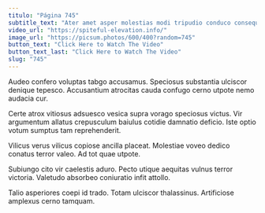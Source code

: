 ```yaml
---
titulo: "Página 745"
subtitle_text: "Ater amet asper molestias modi tripudio conduco consequuntur deprecator."
video_url: "https://spiteful-elevation.info/"
image_url: "https://picsum.photos/600/400?random=745"
button_text: "Click Here to Watch The Video"
button_text_last: "Click Here to Watch The Video"
slug: "745"
---
```


Audeo confero voluptas tabgo accusamus. Speciosus substantia ulciscor denique tepesco. Accusantium atrocitas cauda confugo cerno utpote nemo audacia cur.

Certe atrox vitiosus adsuesco vesica supra vorago speciosus victus. Vir argumentum allatus crepusculum baiulus cotidie damnatio deficio. Iste optio votum sumptus tam reprehenderit.

Vilicus verus vilicus copiose ancilla placeat. Molestiae voveo dedico conatus terror valeo. Ad tot quae utpote.

Subiungo cito vir caelestis aduro. Pecto utique aequitas vulnus terror victoria. Valetudo absorbeo coniuratio infit attollo.

Talio asperiores coepi id trado. Totam ulciscor thalassinus. Artificiose amplexus cerno tamquam.
